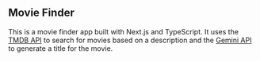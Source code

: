 ## Movie Finder

This is a movie finder app built with Next.js and TypeScript. It uses the [TMDB API](https://developers.themoviedb.org/3) to search for movies based on a description and the [Gemini API](https://gemini.ai/api) to generate a title for the movie.

